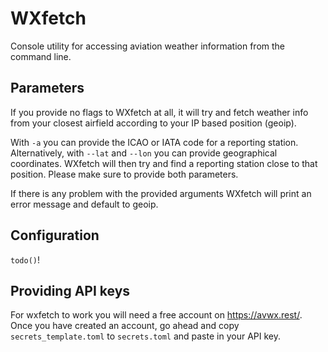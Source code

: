 # WXfetch

Console utility for accessing aviation weather information from the command line.

## Parameters

If you provide no flags to WXfetch at all, it will try and fetch weather info from your closest airfield according to your IP based position (geoip).

With `-a` you can provide the ICAO or IATA code for a reporting station. Alternatively, with `--lat` and `--lon` you can provide geographical coordinates. WXfetch will then try and find a reporting station close to that position. Please make sure to provide both parameters.

If there is any problem with the provided arguments WXfetch will print an error message and default to geoip.

## Configuration

`todo()`!

## Providing API keys

For wxfetch to work you will need a free account on https://avwx.rest/. Once you have created an account, go ahead and copy `secrets_template.toml` to `secrets.toml` and paste in your API key.
